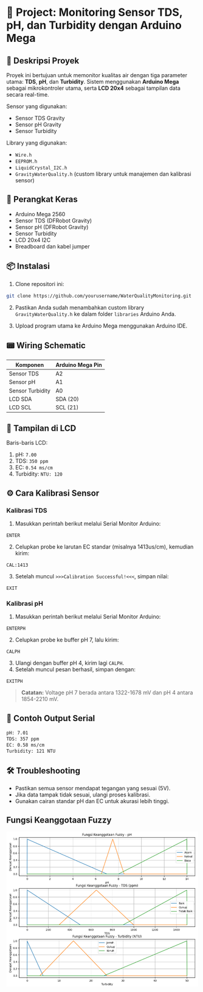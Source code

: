 # 📘 Project: Monitoring Sensor TDS, pH, dan Turbidity dengan Arduino Mega

## 🧾 Deskripsi Proyek

Proyek ini bertujuan untuk memonitor kualitas air dengan tiga parameter utama: **TDS**, **pH**, dan **Turbidity**. Sistem menggunakan **Arduino Mega** sebagai mikrokontroler utama, serta **LCD 20x4** sebagai tampilan data secara real-time.

Sensor yang digunakan:

* Sensor TDS Gravity
* Sensor pH Gravity
* Sensor Turbidity

Library yang digunakan:

* `Wire.h`
* `EEPROM.h`
* `LiquidCrystal_I2C.h`
* `GravityWaterQuality.h` (custom library untuk manajemen dan kalibrasi sensor)

## 🔧 Perangkat Keras

* Arduino Mega 2560
* Sensor TDS (DFRobot Gravity)
* Sensor pH (DFRobot Gravity)
* Sensor Turbidity
* LCD 20x4 I2C
* Breadboard dan kabel jumper

## 📦 Instalasi

1. Clone repositori ini:

```bash
git clone https://github.com/yourusername/WaterQualityMonitoring.git
```

2. Pastikan Anda sudah menambahkan custom library `GravityWaterQuality.h` ke dalam folder `libraries` Arduino Anda.

3. Upload program utama ke Arduino Mega menggunakan Arduino IDE.

## 📟 Wiring Schematic

| Komponen         | Arduino Mega Pin |
| ---------------- | ---------------- |
| Sensor TDS       | A2               |
| Sensor pH        | A1               |
| Sensor Turbidity | A0               |
| LCD SDA          | SDA (20)         |
| LCD SCL          | SCL (21)         |

## 🔎 Tampilan di LCD

Baris-baris LCD:

1. pH: `7.00`
2. TDS: `350 ppm`
3. EC: `0.54 ms/cm`
4. Turbidity: `NTU: 120`

## ⚙️ Cara Kalibrasi Sensor

### Kalibrasi TDS

1. Masukkan perintah berikut melalui Serial Monitor Arduino:

```
ENTER
```

2. Celupkan probe ke larutan EC standar (misalnya 1413us/cm), kemudian kirim:

```
CAL:1413
```

3. Setelah muncul `>>>Calibration Successful!<<<`, simpan nilai:

```
EXIT
```

### Kalibrasi pH

1. Masukkan perintah berikut melalui Serial Monitor Arduino:

```
ENTERPH
```

2. Celupkan probe ke buffer pH 7, lalu kirim:

```
CALPH
```

3. Ulangi dengan buffer pH 4, kirim lagi `CALPH`.
4. Setelah muncul pesan berhasil, simpan dengan:

```
EXITPH
```

> **Catatan:** Voltage pH 7 berada antara 1322-1678 mV dan pH 4 antara 1854-2210 mV.

## 🧪 Contoh Output Serial

```
pH: 7.01
TDS: 357 ppm
EC: 0.58 ms/cm
Turbidity: 121 NTU
```

## 🛠 Troubleshooting

* Pastikan semua sensor mendapat tegangan yang sesuai (5V).
* Jika data tampak tidak sesuai, ulangi proses kalibrasi.
* Gunakan cairan standar pH dan EC untuk akurasi lebih tinggi.

## Fungsi Keanggotaan Fuzzy
![Fungsi Keanggotaan Fuzzy](https://github.com/SentaFito53/arduino-water-quality-fuzzy-sugeno-monitoring/blob/main/Fungsi%20Keanggotaan.png)
